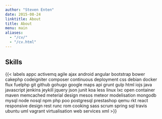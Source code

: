 ```yaml
---
author: "Steven Enten"
date: 2015-08-24
linktitle: About
title: About
menu: main
aliases:
  - "/cv/"
  - "/cv.html"
---
```



## Skills

{{< labels appc activemq agile ajax android angular bootstrap bower cakephp codeigniter composer continuous deployment css debian docker flux fuelphp git github gohugo google maps api grunt gulp html iojs java javascript jenkins jeykill jquery json junit koa less linux lxc open container maven memcached meterial design mesos meteor modelisation mongodb mysql node nosql npm php poo postgresql prestashop qemu rkt react responsive design rest runc rom cooking sass scrum spring sql travis ubuntu uml vagrant virtualisation web services xml >}}

